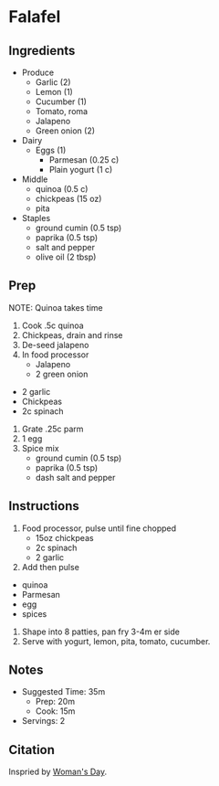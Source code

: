 # Falafel


## Ingredients

- Produce
  - Garlic (2)
  - Lemon (1)
  - Cucumber (1)
  - Tomato, roma
  - Jalapeno
  - Green onion (2)
- Dairy 
  - Eggs (1)
	- Parmesan (0.25 c)
	- Plain yogurt (1 c)
- Middle
	- quinoa (0.5 c)
	- chickpeas (15 oz)
	- pita
- Staples
	- ground cumin (0.5 tsp)
	- paprika (0.5 tsp)
	- salt and pepper
	- olive oil (2 tbsp)

## Prep

NOTE: Quinoa takes time

1. Cook .5c quinoa
1. Chickpeas, drain and rinse
1. De-seed jalapeno
1. In food processor
	- Jalapeno
	- 2 green onion
  - 2 garlic
  - Chickpeas
  - 2c spinach
1. Grate .25c parm
1. 1 egg
1. Spice mix
	- ground cumin (0.5 tsp)
	- paprika (0.5 tsp)
	- dash salt and pepper

## Instructions

1. Food processor, pulse until fine chopped
	- 15oz chickpeas
	- 2c spinach
	- 2 garlic 
1. Add then pulse 
  - quinoa
  - Parmesan
  - egg
  - spices 
1. Shape into 8 patties, pan fry 3-4m er side
1. Serve with yogurt, lemon, pita, tomato, cucumber.

## Notes

- Suggested Time: 35m
  - Prep: 20m
  - Cook: 15m
- Servings: 2

## Citation

Inspried by [Woman's Day](https://www.womansday.com/food-recipes/a32676061/chickpea-spinach-and-quinoa-patties-recipe/).
